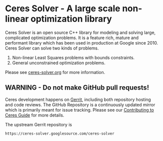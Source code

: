 Ceres Solver - A large scale non-linear optimization library
===================================================

Ceres Solver is an open source C++ library for modeling and solving
large, complicated optimization problems. It is a feature rich, mature
and performant library which has been used in production at Google
since 2010. Ceres Solver can solve two kinds of problems.

1. Non-linear Least Squares problems with bounds constraints.
2. General unconstrained optimization problems.

Please see [ceres-solver.org](http://ceres-solver.org/) for more
information.

WARNING - Do not make GitHub pull requests!
-------------------------------------------

Ceres development happens on
[Gerrit](https://ceres-solver.googlesource.com/), including both
repository hosting and code reviews. The GitHub Repository is a
continuously updated mirror which is primarily meant for issue
tracking. Please see our [Contributing to Ceres Guide](http://ceres-solver.org/contributing.html) for more details.

The upstream Gerrit repository is

    https://ceres-solver.googlesource.com/ceres-solver
